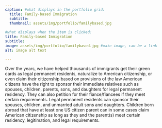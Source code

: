 ```yaml
---
caption: #what displays in the portfolio grid:
  title: Family-based Immigration
  subtitle: 
  thumbnail: assets/img/portfolio/familybased.jpg
  
#what displays when the item is clicked:
title: Family-based Immigration
subtitle: 
image: assets/img/portfolio/familybased.jpg #main image, can be a link or a file in assets/img/portfolio
alt: image alt text

---
```

Over the years, we have helped thousands of immigrants get their green cards as legal permanent residents, naturalize to American citizenship, or even claim their citizenship based on provisions of the law
American citizens have the right to sponsor their immediate relatives such as spouses, children, parents, sons, and daughters for legal permanent residency. They can also petition for their fiance/fiancees if they meet certain requirements.
Legal permanent residents can sponsor their spouses, children, and unmarried adult sons and daughters. 
Children born abroad that have at least one US citizen parent can in some cases claim American citizenship as long as they and the parent(s) meet certain residency, legitimation, and legal requirements.